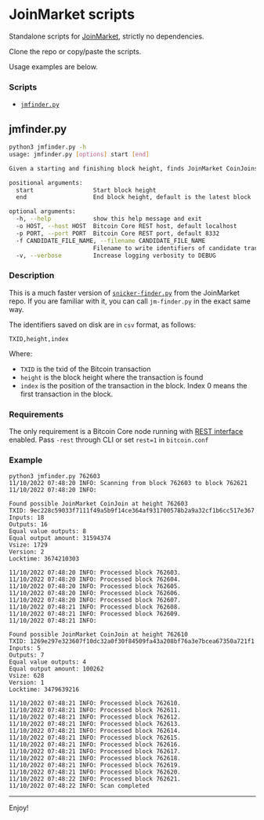# JoinMarket scripts

Standalone scripts for [JoinMarket](https://github.com/JoinMarket-Org/joinmarket-clientserver), strictly no dependencies.

Clone the repo or copy/paste the scripts.

Usage examples are below.

### Scripts

* [`jmfinder.py`](jmfinder.py)

## jmfinder.py
```sh
python3 jmfinder.py -h
usage: jmfinder.py [options] start [end]

Given a starting and finishing block height, finds JoinMarket CoinJoins.

positional arguments:
  start                 Start block height
  end                   End block height, default is the latest block

optional arguments:
  -h, --help            show this help message and exit
  -o HOST, --host HOST  Bitcoin Core REST host, default localhost
  -p PORT, --port PORT  Bitcoin Core REST port, default 8332
  -f CANDIDATE_FILE_NAME, --filename CANDIDATE_FILE_NAME
                        Filename to write identifiers of candidate transactions, default candidates.txt
  -v, --verbose         Increase logging verbosity to DEBUG
```
### Description
This is a much faster version of [`snicker-finder.py`](https://github.com/JoinMarket-Org/joinmarket-clientserver/blob/master/scripts/snicker/snicker-finder.py) from the JoinMarket repo.
If you are familiar with it, you can call `jm-finder.py` in the exact same way.

The identifiers saved on disk are in `csv` format, as follows:

`TXID,height,index`

Where:
* `TXID` is the txid of the Bitcoin transaction
* `height` is the block height where the transaction is found
* `index` is the position of the transaction in the block. Index 0 means the first transaction in the block.

### Requirements
The only requirement is a Bitcoin Core node running with [REST interface](https://github.com/bitcoin/bitcoin/blob/master/doc/REST-interface.md) enabled.
Pass `-rest` through CLI or set `rest=1` in `bitcoin.conf`

### Example
```shell
python3 jmfinder.py 762603
11/10/2022 07:48:20 INFO: Scanning from block 762603 to block 762621
11/10/2022 07:48:20 INFO: 

Found possible JoinMarket CoinJoin at height 762603
TXID: 9ec228c59033f7111f49a5b9f14ce364af931700578b2a9a32cf1b6cc517e367
Inputs: 18
Outputs: 16
Equal value outputs: 8
Equal output amount: 31594374
Vsize: 1729
Version: 2
Locktime: 3674210303

11/10/2022 07:48:20 INFO: Processed block 762603.
11/10/2022 07:48:20 INFO: Processed block 762604.
11/10/2022 07:48:20 INFO: Processed block 762605.
11/10/2022 07:48:20 INFO: Processed block 762606.
11/10/2022 07:48:20 INFO: Processed block 762607.
11/10/2022 07:48:21 INFO: Processed block 762608.
11/10/2022 07:48:21 INFO: Processed block 762609.
11/10/2022 07:48:21 INFO: 

Found possible JoinMarket CoinJoin at height 762610
TXID: 1269e297e323607f10dc32a0f30f84509fa43a208bf76a3e7bcea67350a721f1
Inputs: 5
Outputs: 7
Equal value outputs: 4
Equal output amount: 100262
Vsize: 628
Version: 1
Locktime: 3479639216

11/10/2022 07:48:21 INFO: Processed block 762610.
11/10/2022 07:48:21 INFO: Processed block 762611.
11/10/2022 07:48:21 INFO: Processed block 762612.
11/10/2022 07:48:21 INFO: Processed block 762613.
11/10/2022 07:48:21 INFO: Processed block 762614.
11/10/2022 07:48:21 INFO: Processed block 762615.
11/10/2022 07:48:21 INFO: Processed block 762616.
11/10/2022 07:48:21 INFO: Processed block 762617.
11/10/2022 07:48:21 INFO: Processed block 762618.
11/10/2022 07:48:21 INFO: Processed block 762619.
11/10/2022 07:48:21 INFO: Processed block 762620.
11/10/2022 07:48:22 INFO: Processed block 762621.
11/10/2022 07:48:22 INFO: Scan completed
```
---

Enjoy!
